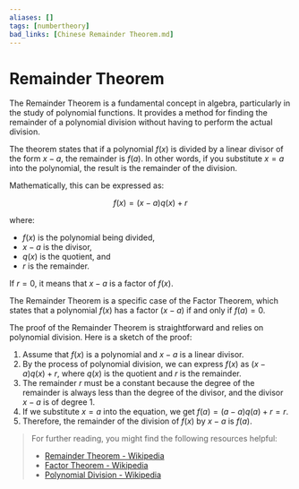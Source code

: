 ```yaml
---
aliases: []
tags: [numbertheory]
bad_links: [Chinese Remainder Theorem.md]
---
```

# Remainder Theorem

The Remainder Theorem is a fundamental concept in algebra, particularly in the study of polynomial functions. It provides a method for finding the remainder of a polynomial division without having to perform the actual division.

The theorem states that if a polynomial $f(x)$ is divided by a linear divisor of the form $x - a$, the remainder is $f(a)$. In other words, if you substitute $x = a$ into the polynomial, the result is the remainder of the division.

Mathematically, this can be expressed as:

$$
f(x) = (x - a)q(x) + r
$$

where:
- $f(x)$ is the polynomial being divided,
- $x - a$ is the divisor,
- $q(x)$ is the quotient, and
- $r$ is the remainder.

If $r = 0$, it means that $x - a$ is a factor of $f(x)$.

The Remainder Theorem is a specific case of the Factor Theorem, which states that a polynomial $f(x)$ has a factor $(x - a)$ if and only if $f(a) = 0$.

The proof of the Remainder Theorem is straightforward and relies on polynomial division. Here is a sketch of the proof:

1. Assume that $f(x)$ is a polynomial and $x - a$ is a linear divisor.
2. By the process of polynomial division, we can express $f(x)$ as $(x - a)q(x) + r$, where $q(x)$ is the quotient and $r$ is the remainder.
3. The remainder $r$ must be a constant because the degree of the remainder is always less than the degree of the divisor, and the divisor $x - a$ is of degree 1.
4. If we substitute $x = a$ into the equation, we get $f(a) = (a - a)q(a) + r = r$.
5. Therefore, the remainder of the division of $f(x)$ by $x - a$ is $f(a)$.

> For further reading, you might find the following resources helpful:
> - [Remainder Theorem - Wikipedia](https://www.google.com/search?q=Remainder+Theorem+Wikipedia)
> - [Factor Theorem - Wikipedia](https://www.google.com/search?q=Factor+Theorem+Wikipedia)
> - [Polynomial Division - Wikipedia](https://www.google.com/search?q=Polynomial+Division+Wikipedia)